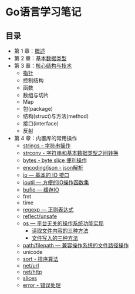 # Go语言学习笔记

## 目录

- 第 1 章：[概述](01.md)
- 第 2 章：[基本数据类型](02.md)
- 第 3 章：[核心结构与技术](03.md)
  * [指针](pointer.md)
  * 控制结构
  * 函数
  * 数组与切片
  * Map
  * 包(package)
  * 结构(struct)与方法(method)
  * 接口(interface)
  * 反射
- 第 4 章：内置库的常用操作
  * [strings - 字符串操作](strings.md)
  * [strconv - 字符串和基本数据类型之间转换](strconv.md)
  * [bytes - byte slice 便利操作](bytes.md)
  * [encoding/json - json解析](json.md)
  * [io — 基本的 IO 接口](io.md)
  * [ioutil — 方便的IO操作函数集](ioutil.md)
  * [bufio — 缓存IO](bufio.md)
  * fmt
  * time
  * [regexp — 正则表达式](regexp.md)
  * [reflect/unsafe](reflect.md)
  * [os — 平台无关的操作系统功能实现](os.md)
    * [读取文件内容的三种方法](os.md#读取文件内容的三种方法)
    * [文件写入的三种方法](os.md#文件写入的三种方法)
  * [path/filepath — 兼容操作系统的文件路径操作](filepath.md)
  * unicode
  * [sort - 排序算法](sort.md)
  * [net/url](net-url.md)
  * [net/http](net-http.md)
  * [slices](slices.md)
  * [error - 错误处理](error.md)
